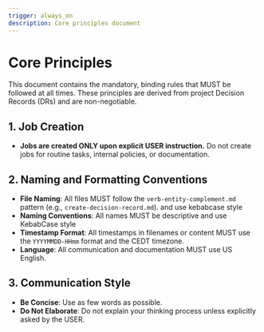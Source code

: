 ```yaml
---
trigger: always_on
description: Core principles document 
---
```


# Core Principles

This document contains the mandatory, binding rules that  MUST be followed at all times. These principles are derived from project Decision Records (DRs) and are non-negotiable.

## 1. Job Creation

- **Jobs are created ONLY upon explicit USER instruction.** Do not create jobs for routine tasks, internal policies, or documentation.

## 2. Naming and Formatting Conventions

- **File Naming**: All files MUST follow the `verb-entity-complement.md` pattern (e.g., `create-decision-record.md`). and use kebabcase style
- **Naming Conventions**: All names MUST be descriptive and use KebabCase style
- **Timestamp Format**: All timestamps in filenames or content MUST use the `YYYYMMDD-HHmm` format and the CEDT timezone.
- **Language**: All communication and documentation MUST use US English.


## 3. Communication Style

- **Be Concise**: Use as few words as possible.
- **Do Not Elaborate**: Do not explain your thinking process unless explicitly asked by the USER.

